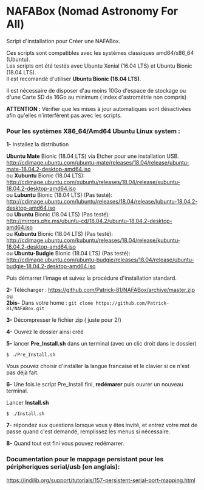 # NAFABox (Nomad Astronomy For All)

Script d'installation pour Créer une NAFABox.

Ces scripts sont compatibles avec les systèmes classiques amd64/x86_64 (Ubuntu).   
Les scripts ont été testés avec Ubuntu Xenial (16.04 LTS) et Ubuntu Bionic (18.04 LTS).  
Il est recomandé d'utiliser **Ubuntu Bionic (18.04 LTS)**.

Il est nécessaire de disposer d'au moins 10Go d'espace de stockage ou d'une Carte SD de 16Go au minimum ( index d'astrométrie non compris)  

**ATTENTION :** Vérifier que les mises à jour automatiques sont désactivées afin qu'elles n'interfèrent pas avec les scripts.


### Pour les systèmes X86_64/Amd64 Ubuntu Linux system :

__1-__ Installez la distribution 

**Ubuntu Mate** Bionic (18.04 LTS) via Etcher pour une installation USB.
http://cdimage.ubuntu.com/ubuntu-mate/releases/18.04/release/ubuntu-mate-18.04.2-desktop-amd64.iso   
ou **Xubuntu** Bionic (18.04 LTS):   
http://cdimage.ubuntu.com/xubuntu/releases/18.04/release/xubuntu-18.04.2-desktop-amd64.iso   
ou **Lubuntu** Bionic (18.04 LTS) (Pas testé):  
http://cdimage.ubuntu.com/lubuntu/releases/18.04/release/lubuntu-18.04.2-desktop-amd64.iso   
ou **Ubuntu** Bionic (18.04 LTS) (Pas testé):  
http://mirrors.phx.ms/ubuntu-cd/18.04.2/ubuntu-18.04.2-desktop-amd64.iso   
ou **Kubuntu** Bionic (18.04 LTS) (Pas testé):  
http://cdimage.ubuntu.com/kubuntu/releases/18.04/release/kubuntu-18.04.2-desktop-amd64.iso   
ou **Ubuntu-Budgie** Bionic (18.04 LTS) (Pas testé):  
http://cdimage.ubuntu.com/ubuntu-budgie/releases/18.04/release/ubuntu-budgie-18.04.2-desktop-amd64.iso   


Puis démarrer l'image et suivez la procédure d'installation standard.


__2-__ Télécharger :  https://github.com/Patrick-81/NAFABox/archive/master.zip  
ou  
__2bis-__ Dans votre home : `git clone https://github.com/Patrick-81/NAFABox.git`

__3-__ Décompresser le fichier zip ( juste pour 2/)

__4-__ Ouvrez le dossier ainsi créé

__5-__ lancer **Pre_Install.sh** dans un terminal (avec un clic droit dans le dossier)

`$ ./Pre_Install.sh` 

Vous pouvez choisir d'installer la langue francaise et le clavier si ce n'est pas déjà fait.

__6-__ Une fois le script Pre_Install fini, __redémarer__ puis ouvrer un nouveau terminal. 

Lancer **Install.sh**    

`$ ./Install.sh` 

__7-__ répondez aux questions lorsque vous y êtes invité, et entrez votre mot de passe quand c'est demandé, remplissez les menus si nécessaire.

__8-__ Quand tout est fini vous pouvez redémarrer.


### Documentation pour le mappage persistant pour les péripheriques serial/usb (en anglais):   
https://indilib.org/support/tutorials/157-persistent-serial-port-mapping.html
